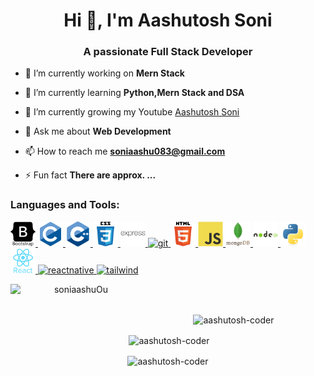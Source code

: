 <h1 align="center">Hi 👋, I'm Aashutosh Soni</h1>
<h3 align="center">A passionate Full Stack Developer</h3>




- 🔭 I’m currently working on **Mern Stack**

- 🌱 I’m currently learning **Python,Mern Stack and DSA**

- 👯 I’m currently growing my Youtube [Aashutosh Soni](https://www.youtube.com/channel/UCq4mnd7-qRFbO4wIib3IQ8g)

- 💬 Ask me about **Web Development**

- 📫 How to reach me **soniaashu083@gmail.com**

- ⚡ Fun fact **There are approx. ...**



<h3 align="centre">Languages and Tools:</h3>
<p align="centre"> <a href="https://getbootstrap.com" target="_blank" rel="noreferrer"> <img src="https://raw.githubusercontent.com/devicons/devicon/master/icons/bootstrap/bootstrap-plain-wordmark.svg" alt="bootstrap" width="40" height="40"/> </a> <a href="https://www.cprogramming.com/" target="_blank" rel="noreferrer"> <img src="https://raw.githubusercontent.com/devicons/devicon/master/icons/c/c-original.svg" alt="c" width="40" height="40"/> </a> <a href="https://www.w3schools.com/cpp/" target="_blank" rel="noreferrer"> <img src="https://raw.githubusercontent.com/devicons/devicon/master/icons/cplusplus/cplusplus-original.svg" alt="cplusplus" width="40" height="40"/> </a> <a href="https://www.w3schools.com/css/" target="_blank" rel="noreferrer"> <img src="https://raw.githubusercontent.com/devicons/devicon/master/icons/css3/css3-original-wordmark.svg" alt="css3" width="40" height="40"/> </a> <a href="https://expressjs.com" target="_blank" rel="noreferrer"> <img src="https://raw.githubusercontent.com/devicons/devicon/master/icons/express/express-original-wordmark.svg" alt="express" width="40" height="40"/> </a> <a href="https://git-scm.com/" target="_blank" rel="noreferrer"> <img src="https://www.vectorlogo.zone/logos/git-scm/git-scm-icon.svg" alt="git" width="40" height="40"/> </a> <a href="https://www.w3.org/html/" target="_blank" rel="noreferrer"> <img src="https://raw.githubusercontent.com/devicons/devicon/master/icons/html5/html5-original-wordmark.svg" alt="html5" width="40" height="40"/> </a> <a href="https://developer.mozilla.org/en-US/docs/Web/JavaScript" target="_blank" rel="noreferrer"> <img src="https://raw.githubusercontent.com/devicons/devicon/master/icons/javascript/javascript-original.svg" alt="javascript" width="40" height="40"/> </a> <a href="https://www.mongodb.com/" target="_blank" rel="noreferrer"> <img src="https://raw.githubusercontent.com/devicons/devicon/master/icons/mongodb/mongodb-original-wordmark.svg" alt="mongodb" width="40" height="40"/> </a> <a href="https://nodejs.org" target="_blank" rel="noreferrer"> <img src="https://raw.githubusercontent.com/devicons/devicon/master/icons/nodejs/nodejs-original-wordmark.svg" alt="nodejs" width="40" height="40"/> </a> <a href="https://www.python.org" target="_blank" rel="noreferrer"> <img src="https://raw.githubusercontent.com/devicons/devicon/master/icons/python/python-original.svg" alt="python" width="40" height="40"/> </a> <a href="https://reactjs.org/" target="_blank" rel="noreferrer"> <img src="https://raw.githubusercontent.com/devicons/devicon/master/icons/react/react-original-wordmark.svg" alt="react" width="40" height="40"/> </a> <a href="https://reactnative.dev/" target="_blank" rel="noreferrer"> <img src="https://reactnative.dev/img/header_logo.svg" alt="reactnative" width="40" height="40"/> </a> <a href="https://tailwindcss.com/" target="_blank" rel="noreferrer"> <img src="https://www.vectorlogo.zone/logos/tailwindcss/tailwindcss-icon.svg" alt="tailwind" width="40" height="40"/> </a> </p>


<p align = "center" ><a href="https://www.buymeacoffee.com/soniaashuOu"> <img align="left" src="https://cdn.buymeacoffee.com/buttons/v2/default-yellow.png" height="50" width="210" alt="soniaashuOu" /></a></p><br><br>

<p align = "center" ><img align="center" src="https://github-readme-stats.vercel.app/api/top-langs?username=aashutosh-coder&show_icons=true&locale=en&layout=compact" alt="aashutosh-coder" /></p>

<p align = "center">&nbsp;<img align="center" src="https://github-readme-stats.vercel.app/api?username=aashutosh-coder&show_icons=true&locale=en" alt="aashutosh-coder" /></p>

<p align = "center" ><img align="center" src="https://github-readme-streak-stats.herokuapp.com/?user=aashutosh-coder&" alt="aashutosh-coder" /></p>
